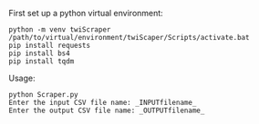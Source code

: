 First set up a python virtual environment:

```
python -m venv twiScraper
/path/to/virtual/environment/twiScaper/Scripts/activate.bat
pip install requests
pip install bs4
pip install tqdm
```

Usage:
```
python Scraper.py
Enter the input CSV file name: _INPUTfilename_
Enter the output CSV file name: _OUTPUTfilename_
```
